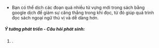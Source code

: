- Bạn có thể dịch các đoạn quá nhiều từ vựng mới trong sách bằng google dịch để giảm sự căng thẳng trong khi đọc, từ đó giúp quá trình đọc sách ngoại ngữ thú vị và dễ dàng hơn.
##### Ý tưởng phát triển - Câu hỏi phát sinh:
1. . 